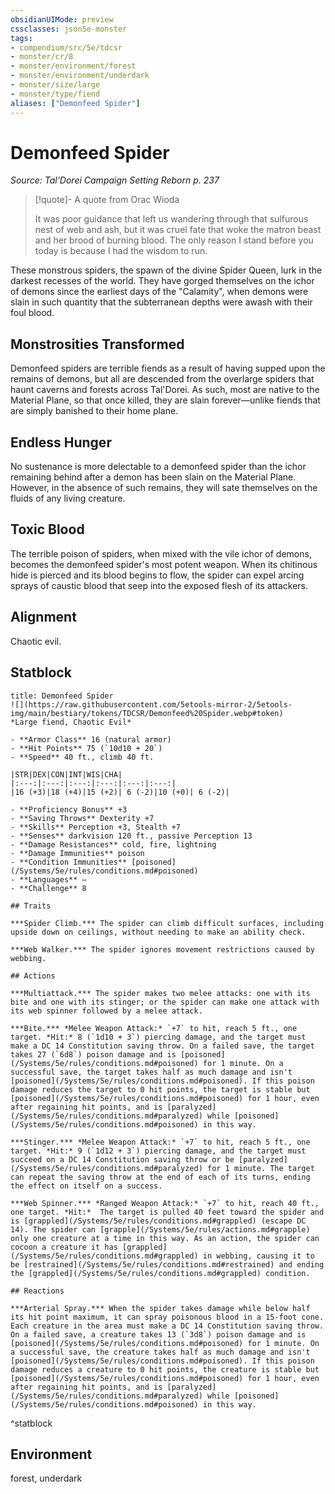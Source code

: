 ```yaml
---
obsidianUIMode: preview
cssclasses: json5e-monster
tags:
- compendium/src/5e/tdcsr
- monster/cr/8
- monster/environment/forest
- monster/environment/underdark
- monster/size/large
- monster/type/fiend
aliases: ["Demonfeed Spider"]
---
```

# Demonfeed Spider
*Source: Tal'Dorei Campaign Setting Reborn p. 237*  

> [!quote]- A quote from Orac Wioda  
> 
> It was poor guidance that left us wandering through that sulfurous nest of web and ash, but it was cruel fate that woke the matron beast and her brood of burning blood. The only reason I stand before you today is because I had the wisdom to run.

These monstrous spiders, the spawn of the divine Spider Queen, lurk in the darkest recesses of the world. They have gorged themselves on the ichor of demons since the earliest days of the "Calamity", when demons were slain in such quantity that the subterranean depths were awash with their foul blood.

## Monstrosities Transformed

Demonfeed spiders are terrible fiends as a result of having supped upon the remains of demons, but all are descended from the overlarge spiders that haunt caverns and forests across Tal'Dorei. As such, most are native to the Material Plane, so that once killed, they are slain forever—unlike fiends that are simply banished to their home plane.

## Endless Hunger

No sustenance is more delectable to a demonfeed spider than the ichor remaining behind after a demon has been slain on the Material Plane. However, in the absence of such remains, they will sate themselves on the fluids of any living creature.

## Toxic Blood

The terrible poison of spiders, when mixed with the vile ichor of demons, becomes the demonfeed spider's most potent weapon. When its chitinous hide is pierced and its blood begins to flow, the spider can expel arcing sprays of caustic blood that seep into the exposed flesh of its attackers.

## Alignment

Chaotic evil.

## Statblock

```ad-statblock
title: Demonfeed Spider
![](https://raw.githubusercontent.com/5etools-mirror-2/5etools-img/main/bestiary/tokens/TDCSR/Demonfeed%20Spider.webp#token)
*Large fiend, Chaotic Evil*

- **Armor Class** 16 (natural armor)
- **Hit Points** 75 (`10d10 + 20`)
- **Speed** 40 ft., climb 40 ft.

|STR|DEX|CON|INT|WIS|CHA|
|:---:|:---:|:---:|:---:|:---:|:---:|
|16 (+3)|18 (+4)|15 (+2)| 6 (-2)|10 (+0)| 6 (-2)|

- **Proficiency Bonus** +3
- **Saving Throws** Dexterity +7
- **Skills** Perception +3, Stealth +7
- **Senses** darkvision 120 ft., passive Perception 13
- **Damage Resistances** cold, fire, lightning
- **Damage Immunities** poison
- **Condition Immunities** [poisoned](/Systems/5e/rules/conditions.md#poisoned)
- **Languages** —
- **Challenge** 8

## Traits

***Spider Climb.*** The spider can climb difficult surfaces, including upside down on ceilings, without needing to make an ability check.

***Web Walker.*** The spider ignores movement restrictions caused by webbing.

## Actions

***Multiattack.*** The spider makes two melee attacks: one with its bite and one with its stinger; or the spider can make one attack with its web spinner followed by a melee attack.

***Bite.*** *Melee Weapon Attack:* `+7` to hit, reach 5 ft., one target. *Hit:* 8 (`1d10 + 3`) piercing damage, and the target must make a DC 14 Constitution saving throw. On a failed save, the target takes 27 (`6d8`) poison damage and is [poisoned](/Systems/5e/rules/conditions.md#poisoned) for 1 minute. On a successful save, the target takes half as much damage and isn't [poisoned](/Systems/5e/rules/conditions.md#poisoned). If this poison damage reduces the target to 0 hit points, the target is stable but [poisoned](/Systems/5e/rules/conditions.md#poisoned) for 1 hour, even after regaining hit points, and is [paralyzed](/Systems/5e/rules/conditions.md#paralyzed) while [poisoned](/Systems/5e/rules/conditions.md#poisoned) in this way.

***Stinger.*** *Melee Weapon Attack:* `+7` to hit, reach 5 ft., one target. *Hit:* 9 (`1d12 + 3`) piercing damage, and the target must succeed on a DC 14 Constitution saving throw or be [paralyzed](/Systems/5e/rules/conditions.md#paralyzed) for 1 minute. The target can repeat the saving throw at the end of each of its turns, ending the effect on itself on a success.

***Web Spinner.*** *Ranged Weapon Attack:* `+7` to hit, reach 40 ft., one target. *Hit:*  The target is pulled 40 feet toward the spider and is [grappled](/Systems/5e/rules/conditions.md#grappled) (escape DC 14). The spider can [grapple](/Systems/5e/rules/actions.md#grapple) only one creature at a time in this way. As an action, the spider can cocoon a creature it has [grappled](/Systems/5e/rules/conditions.md#grappled) in webbing, causing it to be [restrained](/Systems/5e/rules/conditions.md#restrained) and ending the [grappled](/Systems/5e/rules/conditions.md#grappled) condition.

## Reactions

***Arterial Spray.*** When the spider takes damage while below half its hit point maximum, it can spray poisonous blood in a 15-foot cone. Each creature in the area must make a DC 14 Constitution saving throw. On a failed save, a creature takes 13 (`3d8`) poison damage and is [poisoned](/Systems/5e/rules/conditions.md#poisoned) for 1 minute. On a successful save, the creature takes half as much damage and isn't [poisoned](/Systems/5e/rules/conditions.md#poisoned). If this poison damage reduces a creature to 0 hit points, the creature is stable but [poisoned](/Systems/5e/rules/conditions.md#poisoned) for 1 hour, even after regaining hit points, and is [paralyzed](/Systems/5e/rules/conditions.md#paralyzed) while [poisoned](/Systems/5e/rules/conditions.md#poisoned) in this way.
```
^statblock

## Environment

forest, underdark